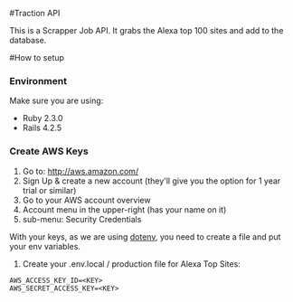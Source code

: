 #Traction API

This is a Scrapper Job API. It grabs the Alexa top 100 sites and add to
the database.


#How to setup

### Environment

Make sure you are using:

- Ruby 2.3.0
- Rails 4.2.5

### Create AWS Keys

1. Go to: http://aws.amazon.com/
2. Sign Up & create a new account (they'll give you the option for 1 year trial or similar)
3. Go to your AWS account overview
4. Account menu in the upper-right (has your name on it)
5. sub-menu: Security Credentials

With your keys, as we are using [dotenv](https://github.com/bkeepers/dotenv),
you need to create a file and put your env variables.

1. Create your .env.local / production file for Alexa Top Sites:
```
AWS_ACCESS_KEY_ID=<KEY>
AWS_SECRET_ACCESS_KEY=<KEY>
```
